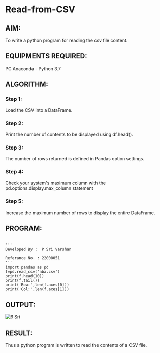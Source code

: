 # Read-from-CSV

## AIM:

To write a python program for reading the csv file content.

## EQUIPMENTS REQUIRED:

PC Anaconda - Python 3.7


## ALGORITHM:

### Step 1:
Load the CSV into a DataFrame.

### Step 2:
Print the number of contents to be displayed using df.head().

### Step 3:
The number of rows returned is defined in Pandas option settings.

### Step 4:
Check your system's maximum column with the pd.options.display.max_column statement

### Step 5:
Increase the maximum number of rows to display the entire DataFrame.


## PROGRAM:
```

'''
Developed By :  P Sri Varshan

Referance No. : 22008051
'''
import pandas as pd
f=pd.read_csv('nba.csv')
print(f.head(10))
print(f.tail())
print('Row:',len(f.axes[0]))
print('Col:',len(f.axes[1]))

```

## OUTPUT:

![6 Sri](https://user-images.githubusercontent.com/114944059/214782342-1b2af010-fa42-461d-841d-512361a284d5.png)



## RESULT:

Thus a python program is written to read the contents of a CSV file.
